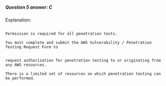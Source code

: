 ##### Question 5 answer: C

Explanation:

```

Permission is required for all penetration tests.

You must complete and submit the AWS Vulnerability / Penetration Testing Request Form to

```

```

request authorization for penetration testing to or originating from any AWS resources.

There is a limited set of resources on which penetration testing can be performed.

```

